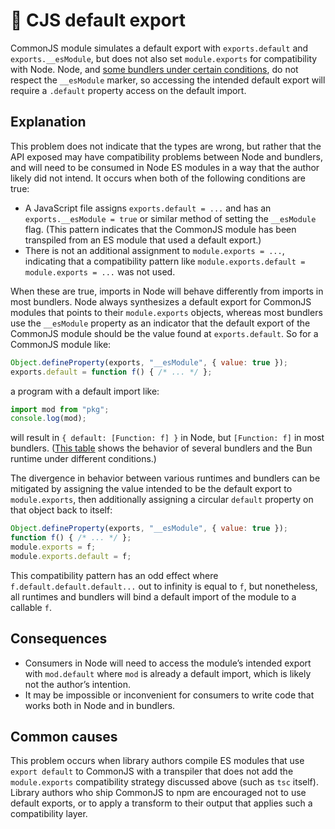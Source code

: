 # 🤨 CJS default export

CommonJS module simulates a default export with `exports.default` and `exports.__esModule`, but does not also set `module.exports` for compatibility with Node. Node, and [some bundlers under certain conditions](https://andrewbranch.github.io/interop-test/#synthesizing-default-exports-for-cjs-modules), do not respect the `__esModule` marker, so accessing the intended default export will require a `.default` property access on the default import.

## Explanation

This problem does not indicate that the types are wrong, but rather that the API exposed may have compatibility problems between Node and bundlers, and will need to be consumed in Node ES modules in a way that the author likely did not intend. It occurs when both of the following conditions are true:

* A JavaScript file assigns `exports.default = ...` and has an `exports.__esModule = true` or similar method of setting the `__esModule` flag. (This pattern indicates that the CommonJS module has been transpiled from an ES module that used a default export.)
* There is not an additional assignment to `module.exports = ...`, indicating that a compatibility pattern like `module.exports.default = module.exports = ...` was not used.

When these are true, imports in Node will behave differently from imports in most bundlers. Node always synthesizes a default export for CommonJS modules that points to their `module.exports` objects, whereas most bundlers use the `__esModule` property as an indicator that the default export of the CommonJS module should be the value found at `exports.default`. So for a CommonJS module like:

```js
Object.defineProperty(exports, "__esModule", { value: true });
exports.default = function f() { /* ... */ };
```

a program with a default import like:

```js
import mod from "pkg";
console.log(mod);
```

will result in `{ default: [Function: f] }` in Node, but `[Function: f]` in most bundlers. ([This table](https://andrewbranch.github.io/interop-test/#synthesizing-default-exports-for-cjs-modules) shows the behavior of several bundlers and the Bun runtime under different conditions.)

The divergence in behavior between various runtimes and bundlers can be mitigated by assigning the value intended to be the default export to `module.exports`, then additionally assigning a circular `default` property on that object back to itself:

```js
Object.defineProperty(exports, "__esModule", { value: true });
function f() { /* ... */ };
module.exports = f;
module.exports.default = f;
```

This compatibility pattern has an odd effect where `f.default.default.default...` out to infinity is equal to `f`, but nonetheless, all runtimes and bundlers will bind a default import of the module to a callable `f`.

## Consequences

* Consumers in Node will need to access the module’s intended export with `mod.default` where `mod` is already a default import, which is likely not the author’s intention.
* It may be impossible or inconvenient for consumers to write code that works both in Node and in bundlers.

## Common causes

This problem occurs when library authors compile ES modules that use `export default` to CommonJS with a transpiler that does not add the `module.exports` compatibility strategy discussed above (such as `tsc` itself). Library authors who ship CommonJS to npm are encouraged not to use default exports, or to apply a transform to their output that applies such a compatibility layer.
